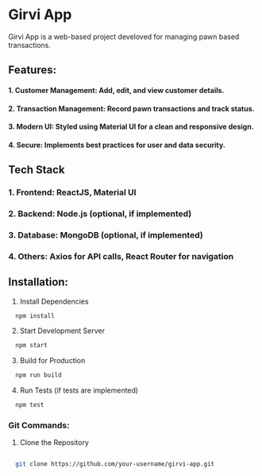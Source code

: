 # Girvi App

Girvi App is a web-based project develoved for managing pawn based transactions.

## Features:
#### 1. Customer Management:  Add, edit, and view customer details.
#### 2. Transaction Management: Record pawn transactions and track status.
#### 3. Modern UI: Styled using Material UI for a clean and responsive design.
#### 4. Secure: Implements best practices for user and data security.


## Tech Stack
### 1. Frontend: ReactJS, Material UI
### 2. Backend: Node.js (optional, if implemented)
### 3. Database: MongoDB (optional, if implemented)
### 4. Others: Axios for API calls, React Router for navigation


## Installation:

1. Install Dependencies

```bash
  npm install 
```

2. Start Development Server
```bash
  npm start
```

3. Build for Production
```bash
  npm run build
```

4. Run Tests (if tests are implemented)
```bash
  npm test
```

### Git Commands:

1. Clone the Repository
```bash

  git clone https://github.com/your-username/girvi-app.git

```
